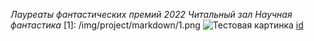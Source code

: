*Лауреаты фантастических премий 2022
Читальный зал
Научная фантастика*
[1]: /img/project/markdown/1.png 
![Тестовая картинка](/img/6a44d62fde3a6d099ab504640ed58add.jpg)
[id](https://ege.buran.center/docs/project/markdown/line-elements)
